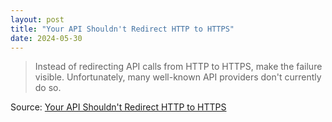 ```yaml
---
layout: post
title: "Your API Shouldn't Redirect HTTP to HTTPS"
date: 2024-05-30
---
```


> Instead of redirecting API calls from HTTP to HTTPS, make the failure
visible. Unfortunately, many well-known API providers don't currently do so.

Source: [Your API Shouldn't Redirect HTTP to HTTPS](
https://jviide.iki.fi/http-redirects)

